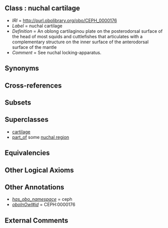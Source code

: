 
## Class : nuchal cartilage

 * *IRI* = http://purl.obolibrary.org/obo/CEPH_0000176
 * *Label* = nuchal cartilage
 * *Definition* = An oblong cartilaginou plate on the posterodorsal surface of the head of most squids and cuttlefishes that articulates with a complementary structure on the inner surface of the anterodorsal surface of  the mantle
 * *Comment* = See nuchal locking-apparatus.

## Synonyms


## Cross-references


## Subsets


## Superclasses

 * [cartilage](../../UBERON/18/UBERON_0002418.md)
 * [part_of](../../BFO/50/BFO_0000050.md) some [nuchal region](../../CEPH/80/CEPH_0000180.md)

## Equivalencies


## Other Logical Axioms


## Other Annotations

 * *[has_obo_namespace](../../ce/oboInOwl#hasOBONamespace.md)* = ceph
 * *[oboInOwl#id](../../id/oboInOwl#id.md)* = CEPH:0000176

## External Comments

